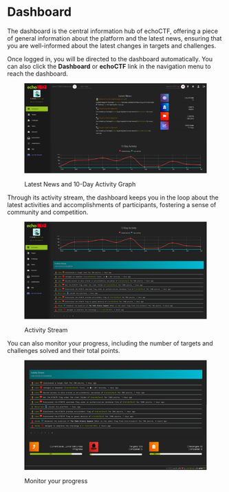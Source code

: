 # Dashboard

The dashboard is the central information hub of echoCTF, offering a piece of general information about the platform and the latest news, ensuring that you are well-informed about the latest changes in targets and challenges.

Once logged in, you will be directed to the dashboard automatically. You can also click the **Dashboard** or **echoCTF** link in the navigation menu to reach the dashboard.

<figure><img src="../.gitbook/assets/dashboard_news.png" alt=""><figcaption><p>Latest News and 10-Day Activity Graph</p></figcaption></figure>



Through its activity stream, the dashboard keeps you in the loop about the latest activities and accomplishments of participants, fostering a sense of community and competition.

<figure><img src="../.gitbook/assets/dashboard_activity_stream.png" alt=""><figcaption><p>Activity Stream</p></figcaption></figure>

You can also monitor your progress, including the number of targets and challenges solved and their total points.

<figure><img src="../.gitbook/assets/dashboard_progress.png" alt=""><figcaption><p>Monitor your progress</p></figcaption></figure>

